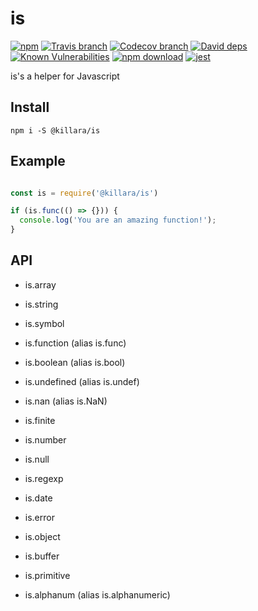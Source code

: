 # is

[![npm](https://img.shields.io/npm/v/@killara/is.svg)](https://www.npmjs.com/package/@killara/is)
[![Travis branch](https://img.shields.io/travis/killara/is/master.svg)](https://travis-ci.org/killara/is)
[![Codecov branch](https://img.shields.io/codecov/c/github/killara/is/master.svg)](https://codecov.io/github/killara/is?branch=master)
[![David deps](https://img.shields.io/david/killara/is.svg)](https://david-dm.org/killara/is)
[![Known Vulnerabilities](https://snyk.io/test/npm/@killara/is/badge.svg)](https://snyk.io/test/npm/@killara/is)
[![npm download](https://img.shields.io/npm/dt/@killara/is.svg)](https://www.npmjs.com/package/@killara/is)
[![jest](https://facebook.github.io/jest/img/jest-badge.svg)](https://github.com/facebook/jest)

is's a helper for Javascript

## Install

`npm i -S @killara/is`

## Example

```javascript

const is = require('@killara/is')

if (is.func(() => {})) {
  console.log('You are an amazing function!');
} 

```

## API

* is.array
* is.string
* is.symbol
* is.function (alias is.func)
* is.boolean (alias is.bool)
* is.undefined (alias is.undef)
* is.nan (alias is.NaN)
* is.finite
* is.number
* is.null
* is.regexp
* is.date
* is.error
* is.object
* is.buffer
* is.primitive

* is.alphanum (alias is.alphanumeric)
